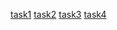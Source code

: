 [task1](https://leetcode.com/problems/course-schedule-ii/description/)
[task2](https://leetcode.com/problems/count-the-number-of-complete-components/description/)
[task3](https://leetcode.com/problems/find-center-of-star-graph/description/)
[task4](https://leetcode.com/problems/find-the-town-judge/description/)